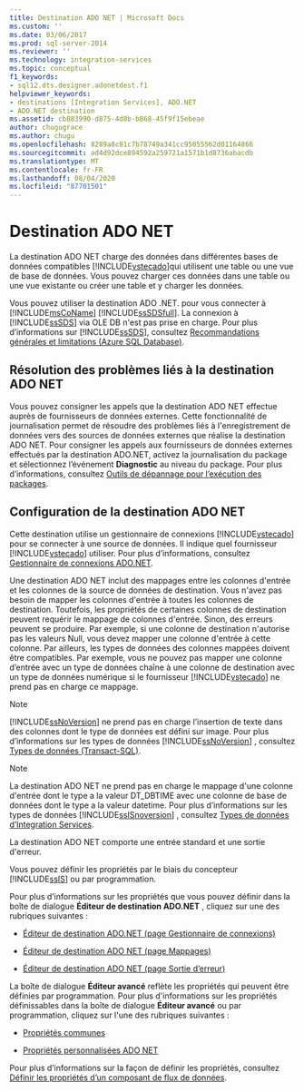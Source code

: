 ```yaml
---
title: Destination ADO NET | Microsoft Docs
ms.custom: ''
ms.date: 03/06/2017
ms.prod: sql-server-2014
ms.reviewer: ''
ms.technology: integration-services
ms.topic: conceptual
f1_keywords:
- sql12.dts.designer.adonetdest.f1
helpviewer_keywords:
- destinations [Integration Services], ADO.NET
- ADO.NET destination
ms.assetid: cb883990-d875-4d8b-b868-45f9f15ebeae
author: chugugrace
ms.author: chugu
ms.openlocfilehash: 8289a8c91c7b78749a341cc95055562d01164866
ms.sourcegitcommit: ad4d92dce894592a259721a1571b1d8736abacdb
ms.translationtype: MT
ms.contentlocale: fr-FR
ms.lasthandoff: 08/04/2020
ms.locfileid: "87701501"
---
```

# <a name="ado-net-destination"></a>Destination ADO NET
  La destination ADO NET charge des données dans différentes bases de données compatibles [!INCLUDE[vstecado](../../includes/vstecado-md.md)]qui utilisent une table ou une vue de base de données. Vous pouvez charger ces données dans une table ou une vue existante ou créer une table et y charger les données.  
  
 Vous pouvez utiliser la destination ADO .NET. pour vous connecter à [!INCLUDE[msCoName](../../includes/msconame-md.md)] [!INCLUDE[ssSDSfull](../../includes/sssdsfull-md.md)]. La connexion à [!INCLUDE[ssSDS](../../includes/sssds-md.md)] via OLE DB n'est pas prise en charge. Pour plus d’informations sur [!INCLUDE[ssSDS](../../includes/sssds-md.md)], consultez [Recommandations générales et limitations (Azure SQL Database)](https://go.microsoft.com/fwlink/?LinkId=248228).  
  
## <a name="troubleshooting-the-ado-net-destination"></a>Résolution des problèmes liés à la destination ADO NET  
 Vous pouvez consigner les appels que la destination ADO NET effectue auprès de fournisseurs de données externes. Cette fonctionnalité de journalisation permet de résoudre des problèmes liés à l'enregistrement de données vers des sources de données externes que réalise la destination ADO NET. Pour consigner les appels aux fournisseurs de données externes effectués par la destination ADO.NET, activez la journalisation du package et sélectionnez l’événement **Diagnostic** au niveau du package. Pour plus d’informations, consultez [Outils de dépannage pour l’exécution des packages](../troubleshooting/troubleshooting-tools-for-package-execution.md).  
  
## <a name="configuring-the-ado-net-destination"></a>Configuration de la destination ADO NET  
 Cette destination utilise un gestionnaire de connexions [!INCLUDE[vstecado](../../includes/vstecado-md.md)] pour se connecter à une source de données. Il indique quel fournisseur [!INCLUDE[vstecado](../../includes/vstecado-md.md)] utiliser. Pour plus d’informations, consultez [Gestionnaire de connexions ADO.NET](../connection-manager/ado-net-connection-manager.md).  
  
 Une destination ADO NET inclut des mappages entre les colonnes d'entrée et les colonnes de la source de données de destination. Vous n'avez pas besoin de mapper les colonnes d'entrée à toutes les colonnes de destination. Toutefois, les propriétés de certaines colonnes de destination peuvent requérir le mappage de colonnes d'entrée. Sinon, des erreurs peuvent se produire. Par exemple, si une colonne de destination n'autorise pas les valeurs Null, vous devez mapper une colonne d'entrée à cette colonne. Par ailleurs, les types de données des colonnes mappées doivent être compatibles. Par exemple, vous ne pouvez pas mapper une colonne d’entrée avec un type de données chaîne à une colonne de destination avec un type de données numérique si le fournisseur [!INCLUDE[vstecado](../../includes/vstecado-md.md)] ne prend pas en charge ce mappage.  
  
> [!NOTE]  
>  [!INCLUDE[ssNoVersion](../../includes/ssnoversion-md.md)] ne prend pas en charge l’insertion de texte dans des colonnes dont le type de données est défini sur image. Pour plus d’informations sur les types de données [!INCLUDE[ssNoVersion](../../includes/ssnoversion-md.md)] , consultez [Types de données &#40;Transact-SQL&#41;](/sql/t-sql/data-types/data-types-transact-sql).  
  
> [!NOTE]  
>  La destination ADO NET ne prend pas en charge le mappage d'une colonne d'entrée dont le type a la valeur DT_DBTIME avec une colonne de base de données dont le type a la valeur datetime. Pour plus d’informations sur les types de données [!INCLUDE[ssISnoversion](../../includes/ssisnoversion-md.md)] , consultez [Types de données d’Integration Services](integration-services-data-types.md).  
  
 La destination ADO NET comporte une entrée standard et une sortie d'erreur.  
  
 Vous pouvez définir les propriétés par le biais du concepteur [!INCLUDE[ssIS](../../includes/ssis-md.md)] ou par programmation.  
  
 Pour plus d’informations sur les propriétés que vous pouvez définir dans la boîte de dialogue **Éditeur de destination ADO.NET** , cliquez sur une des rubriques suivantes :  
  
-   [Éditeur de destination ADO.NET &#40;page Gestionnaire de connexions&#41;](../ado-net-destination-editor-connection-manager-page.md)  
  
-   [Éditeur de destination ADO NET &#40;page Mappages&#41;](../ado-net-destination-editor-mappings-page.md)  
  
-   [Éditeur de destination ADO NET &#40;page Sortie d’erreur&#41;](../ado-net-destination-editor-error-output-page.md)  
  
 La boîte de dialogue **Éditeur avancé** reflète les propriétés qui peuvent être définies par programmation. Pour plus d'informations sur les propriétés définissables dans la boîte de dialogue **Éditeur avancé** ou par programmation, cliquez sur l'une des rubriques suivantes :  
  
-   [Propriétés communes](../common-properties.md)  
  
-   [Propriétés personnalisées ADO NET](ado-net-custom-properties.md)  
  
 Pour plus d’informations sur la façon de définir les propriétés, consultez [Définir les propriétés d’un composant de flux de données](set-the-properties-of-a-data-flow-component.md).  
  
  
